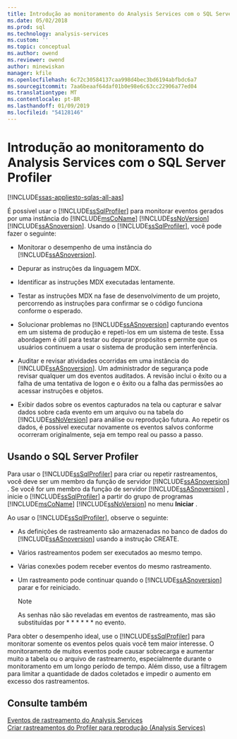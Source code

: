 ```yaml
---
title: Introdução ao monitoramento do Analysis Services com o SQL Server Profiler | Microsoft Docs
ms.date: 05/02/2018
ms.prod: sql
ms.technology: analysis-services
ms.custom: ''
ms.topic: conceptual
ms.author: owend
ms.reviewer: owend
author: minewiskan
manager: kfile
ms.openlocfilehash: 6c72c30584137caa998d4bec3bd6194abfbdc6a7
ms.sourcegitcommit: 7aa6beaaf64daf01b0e98e6c63cc22906a77ed04
ms.translationtype: MT
ms.contentlocale: pt-BR
ms.lasthandoff: 01/09/2019
ms.locfileid: "54128146"
---
```

# <a name="introduction-to-monitoring-analysis-services-with-sql-server-profiler"></a>Introdução ao monitoramento do Analysis Services com o SQL Server Profiler
[!INCLUDE[ssas-appliesto-sqlas-all-aas](../../includes/ssas-appliesto-sqlas-all-aas.md)]

  É possível usar o [!INCLUDE[ssSqlProfiler](../../includes/sssqlprofiler-md.md)] para monitorar eventos gerados por uma instância do [!INCLUDE[msCoName](../../includes/msconame-md.md)] [!INCLUDE[ssNoVersion](../../includes/ssnoversion-md.md)] [!INCLUDE[ssASnoversion](../../includes/ssasnoversion-md.md)]. Usando o [!INCLUDE[ssSqlProfiler](../../includes/sssqlprofiler-md.md)], você pode fazer o seguinte:  
  
-   Monitorar o desempenho de uma instância do [!INCLUDE[ssASnoversion](../../includes/ssasnoversion-md.md)].  
  
-   Depurar as instruções da linguagem MDX.  
  
-   Identificar as instruções MDX executadas lentamente.  
  
-   Testar as instruções MDX na fase de desenvolvimento de um projeto, percorrendo as instruções para confirmar se o código funciona conforme o esperado.  
  
-   Solucionar problemas no [!INCLUDE[ssASnoversion](../../includes/ssasnoversion-md.md)] capturando eventos em um sistema de produção e repeti-los em um sistema de teste. Essa abordagem é útil para testar ou depurar propósitos e permite que os usuários continuem a usar o sistema de produção sem interferência.  
  
-   Auditar e revisar atividades ocorridas em uma instância do [!INCLUDE[ssASnoversion](../../includes/ssasnoversion-md.md)]. Um administrador de segurança pode revisar qualquer um dos eventos auditados. A revisão inclui o êxito ou a falha de uma tentativa de logon e o êxito ou a falha das permissões ao acessar instruções e objetos.  
  
-   Exibir dados sobre os eventos capturados na tela ou capturar e salvar dados sobre cada evento em um arquivo ou na tabela do [!INCLUDE[ssNoVersion](../../includes/ssnoversion-md.md)] para análise ou reprodução futura. Ao repetir os dados, é possível executar novamente os eventos salvos conforme ocorreram originalmente, seja em tempo real ou passo a passo.  
  
## <a name="using-sql-server-profiler"></a>Usando o SQL Server Profiler  
 Para usar o [!INCLUDE[ssSqlProfiler](../../includes/sssqlprofiler-md.md)] para criar ou repetir rastreamentos, você deve ser um membro da função de servidor [!INCLUDE[ssASnoversion](../../includes/ssasnoversion-md.md)] . Se você for um membro da função de servidor [!INCLUDE[ssASnoversion](../../includes/ssasnoversion-md.md)] , inicie o [!INCLUDE[ssSqlProfiler](../../includes/sssqlprofiler-md.md)] a partir do grupo de programas [!INCLUDE[msCoName](../../includes/msconame-md.md)] [!INCLUDE[ssNoVersion](../../includes/ssnoversion-md.md)] no menu **Iniciar** .  
  
 Ao usar o [!INCLUDE[ssSqlProfiler](../../includes/sssqlprofiler-md.md)], observe o seguinte:  
  
-   As definições de rastreamento são armazenadas no banco de dados do [!INCLUDE[ssASnoversion](../../includes/ssasnoversion-md.md)] usando a instrução CREATE.  
  
-   Vários rastreamentos podem ser executados ao mesmo tempo.  
  
-   Várias conexões podem receber eventos do mesmo rastreamento.  
  
-   Um rastreamento pode continuar quando o [!INCLUDE[ssASnoversion](../../includes/ssasnoversion-md.md)] parar e for reiniciado.  
  
    > [!NOTE]  
    >  As senhas não são reveladas em eventos de rastreamento, mas são substituídas por \* \* \* \* \* \* no evento.  
  
 Para obter o desempenho ideal, use o [!INCLUDE[ssSqlProfiler](../../includes/sssqlprofiler-md.md)] para monitorar somente os eventos pelos quais você tem maior interesse. O monitoramento de muitos eventos pode causar sobrecarga e aumentar muito a tabela ou o arquivo de rastreamento, especialmente durante o monitoramento em um longo período de tempo. Além disso, use a filtragem para limitar a quantidade de dados coletados e impedir o aumento em excesso dos rastreamentos.  
  
## <a name="see-also"></a>Consulte também  
 [Eventos de rastreamento do Analysis Services](https://docs.microsoft.com/bi-reference/trace-events/analysis-services-trace-events)   
 [Criar rastreamentos do Profiler para reprodução &#40;Analysis Services&#41;](../../analysis-services/instances/create-profiler-traces-for-replay-analysis-services.md)  
  
  
